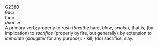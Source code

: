 <body>
  <p>G2380<br>  θύω  <br> thuō  <br><i>thoo‘-o </i><br>A primary verb; properly to <i>rush</i> (<i>breathe</i> hard, <i>blow</i>, <i>smoke</i>), that is, (by implication) to <i>sacrifice</i> (properly by fire, but generally); by extension to <i>immolate</i> (<i>slaughter</i> for any purpose): - kill, (do) sacrifice, slay.<br></p>
 </body>